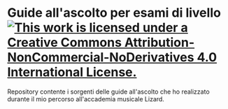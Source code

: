 # Guide all'ascolto per esami di livello  [![This work is licensed under a Creative Commons Attribution-NonCommercial-NoDerivatives 4.0 International License.](https://i.creativecommons.org/l/by-nc-nd/4.0/88x31.png)](http://creativecommons.org/licenses/by-nc-nd/4.0/)
Repository contente i sorgenti delle guide all'ascolto che ho realizzato durante il mio percorso all'accademia musicale Lizard.
